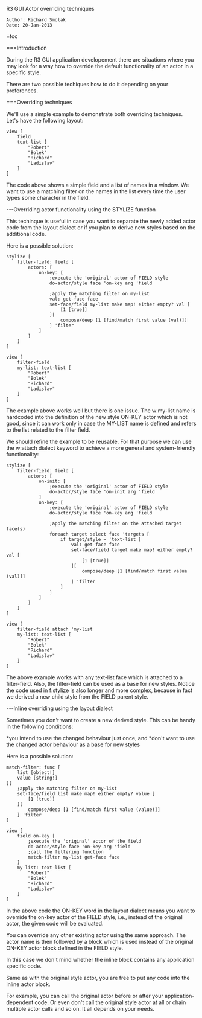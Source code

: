 R3 GUI Actor overriding techniques

	Author: Richard Smolak
	Date: 20-Jan-2013

=toc

===Introduction

During the R3 GUI application developement there are situations where you may look for a way how to override the default functionality of an actor in a specific style.

There are two possible techiques how to do it depending on your preferences.

===Overriding techniques

We'll use a simple example to demonstrate both overriding techniques. Let's have the following layout:

	view [
		field
		text-list [
			"Robert"
			"Bolek"
			"Richard"
			"Ladislav"
		]
	]

The code above shows a simple field and a list of names in a window. We want to use a matching filter on the names in the list every time the user types some character in the field.

---Overriding actor functionality using the STYLIZE function

This techinque is useful in case you want to separate the newly added actor code from the layout dialect or if you plan to derive new styles based on the additional code.

Here is a possible solution:

	stylize [
		filter-field: field [
			actors: [
				on-key: [
					;execute the 'original' actor of FIELD style
					do-actor/style face 'on-key arg 'field
	
					;apply the matching filter on my-list
					val: get-face face
					set-face/field my-list make map! either empty? val [
						[1 [true]]
					][
						compose/deep [1 [find/match first value (val)]]
					] 'filter
				]
			]
		]
	]
	
	view [
		filter-field
		my-list: text-list [
			"Robert"
			"Bolek"
			"Richard"
			"Ladislav"
		]
	]

The example above works well but there is one issue. The w:my-list name is hardcoded into the definition of the new style ON-KEY actor which is not good, since it can work only in case the MY-LIST name is defined and refers to the list related to the filter field.

We should refine the example to be reusable. For that purpose we can use the w:attach dialect keyword to achieve a more general and system-friendly functionality:

	stylize [
		filter-field: field [
			actors: [
				on-init: [
					;execute the 'original' actor of FIELD style
					do-actor/style face 'on-init arg 'field
				]
				on-key: [
					;execute the 'original' actor of FIELD style
					do-actor/style face 'on-key arg 'field
	
					;apply the matching filter on the attached target face(s)
					foreach target select face 'targets [
						if target/style = 'text-list [
							val: get-face face
							set-face/field target make map! either empty? val [
								[1 [true]]
							][
								compose/deep [1 [find/match first value (val)]]
							] 'filter
						]
					]
				]
			]
		]
	]
	
	view [
		filter-field attach 'my-list
		my-list: text-list [
			"Robert"
			"Bolek"
			"Richard"
			"Ladislav"
		]
	]

The above example works with any text-list face which is attached to a filter-field. Also, the filter-field can be used as a base for new styles.
Notice the code used in f:stylize is also longer and more complex, because in fact we derived a new child style from the FIELD parent style.

---Inline overriding using the layout dialect

Sometimes you don't want to create a new derived style. This can be handy in the following conditions:

*you intend to use the changed behaviour just once, and
*don't want to use the changed actor behaviour as a base for new styles

Here is a possible solution:


	match-filter: func [
		list [object!]
		value [string!]
	][
		;apply the matching filter on my-list
		set-face/field list make map! either empty? value [
			[1 [true]]
		][
			compose/deep [1 [find/match first value (value)]]
		] 'filter
	]
	
	view [
		field on-key [
			;execute the 'original' actor of the field
			do-actor/style face 'on-key arg 'field
			;call the filtering function
			match-filter my-list get-face face
		]
		my-list: text-list [
			"Robert"
			"Bolek"
			"Richard"
			"Ladislav"
		]
	]

In the above code the ON-KEY word in the layout dialect means you want to override the on-key actor of the FIELD style, i.e., instead of the original actor, the given code will be evaluated.

You can override any other existing actor using the same approach. The actor name is then followed by a block which is used instead of the original ON-KEY actor block defined in the FIELD style.

In this case we don't mind whether the inline block contains any application specific code.

Same as with the original style actor, you are free to put any code into the inline actor block.

For example, you can call the original actor before or after your application-dependent code. Or even don't call the original style actor at all or chain multiple actor calls and so on. It all depends on your needs.
